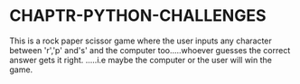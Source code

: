 # CHAPTR-PYTHON-CHALLENGES
This is a rock paper scissor game where the user inputs any character between 'r','p' and's' and the computer too.....whoever guesses the correct answer gets it right.
.....i.e maybe the computer or the user will win the game.
